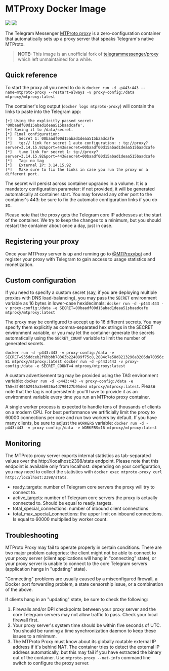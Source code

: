 # MTProxy Docker Image

[![](https://img.shields.io/docker/pulls/mtproxy/mtproxy.svg?style=flat-square)](https://hub.docker.com/r/mtproxy/mtproxy)
[![](https://img.shields.io/microbadger/image-size/mtproxy%2Fmtproxy.svg?style=flat-square)](https://microbadger.com/images/mtproxy/mtproxy)

The Telegram Messenger [MTProto proxy](https://github.com/TelegramMessenger/MTProxy) is a zero-configuration container that automatically sets up a proxy server that speaks Telegram's native MTProto.

> **NOTE:** This image is an unofficial fork of [telegrammessenger/proxy](https://hub.docker.com/r/telegrammessenger/proxy) which left unmaintained for a while.

## Quick reference

To start the proxy all you need to do is `docker run -d -p443:443 --name=mtproto-proxy --restart=always -v proxy-config:/data mtproxy/mtproxy:latest`

The container's log output (`docker logs mtproto-proxy`) will contain the links to paste into the Telegram app:

```
[+] Using the explicitly passed secret: '00baadf00d15abad1deaa515baadcafe'.
[+] Saving it to /data/secret.
[*] Final configuration:
[*]   Secret 1: 00baadf00d15abad1deaa515baadcafe
[*]   tg:// link for secret 1 auto configuration: : tg://proxy?server=3.14.15.92&port=443&secret=00baadf00d15abad1deaa515baadcafe
[*]   t.me link for secret 1: tg://proxy?server=3.14.15.92&port=443&secret=00baadf00d15abad1deaa515baadcafe
[*]   Tag: no tag
[*]   External IP: 3.14.15.92
[*]   Make sure to fix the links in case you run the proxy on a different port.
```

The secret will persist across container upgrades in a volume. It is a mandatory configuration parameter: if not provided, it will be generated automatically at container start. You may forward any other port to the container's 443: be sure to fix the automatic configuration links if you do so.

Please note that the proxy gets the Telegram core IP addresses at the start of the container. We try to keep the changes to a minimum, but you should restart the container about once a day, just in case.

## Registering your proxy

Once your MTProxy server is up and running go to [@MTProxybot](https://t.me/mtproxybot) and register your proxy with Telegram to gain access to usage statistics and monetization.

## Custom configuration

If you need to specify a custom secret (say, if you are deploying multiple proxies with DNS load-balancing), you may pass the `SECRET` environment variable as 16 bytes in lower-case hexidecimals: `docker run -d -p443:443 -v proxy-config:/data -e SECRET=00baadf00d15abad1deaa51sbaadcafe mtproxy/mtproxy:latest`

The proxy may be configured to accept up to 16 different secrets. You may specify them explicitly as comma-separated hex strings in the SECRET environment variable, or you may let the container generate the secrets automatically using the `SECRET_COUNT` variable to limit the number of generated secrets.

`docker run -d -p443:443 -v proxy-config:/data -e SECRET=935ddceb2f6bbbb78363b224099f75c8,2084c7e58d8213296a3206da70356c81 mtproxy/mtproxy:latest docker run -d -p443:443 -v proxy-config:/data -e SECRET_COUNT=4 mtproxy/mtproxy:latest`

A custom advertisement tag may be provided using the TAG environment variable: `docker run -d -p443:443 -v proxy-config:/data -e TAG=3f40462915a3e6026a4d790127b95ded mtproxy/mtproxy:latest`. Please note that the tag is not persistent: you'll have to provide it as an environment variable every time you run an MTProto proxy container.

A single worker process is expected to handle tens of thousands of clients on a modern CPU. For best performance we artificially limit the proxy to 60000 connections per core and run two workers by default. If you have many clients, be sure to adjust the `WORKERS` variable: `docker run -d -p443:443 -v proxy-config:/data -e WORKERS=16 mtproxy/mtproxy:latest`

## Monitoring

The MTProto proxy server exports internal statistics as tab-separated values over the http://localhost:2398/stats endpoint. Please note that this endpoint is available only from localhost: depending on your configuration, you may need to collect the statistics with `docker exec mtproto-proxy curl http://localhost:2398/stats`.

- ready_targets: number of Telegram core servers the proxy will try to connect to.
- active_targets: number of Telegram core servers the proxy is actually connected to. Should be equal to ready_targets.
- total_special_connections: number of inbound client connections
- total_max_special_connections: the upper limit on inbound connections. Is equal to 60000 multiplied by worker count.

## Troubleshooting

MTProto Proxy may fail to operate properly in certain conditions. There are two major problem categories: the client might not be able to connect to your proxy server (client applications will hang in "connecting" state), or your proxy server is unable to connect to the core Telegram servers (application hangs in "updating" state).

"Connecting" problems are usually caused by a misconfigured firewall, a Docker port forwarding problem, a state censorship issue, or a combination of the above.

If clients hang in an "updating" state, be sure to check the following:

1. Firewalls and/or DPI checkpoints between your proxy server and the core Telegram servers may not allow traffic to pass. Check your local firewall first.
2. Your proxy server's system time should be within five seconds of UTC. You should be running a time synchronization daemon to keep these issues to a minimum.
3. The MTProto Proxy must know about its globally routable external IP address if it's behind NAT. The container tries to detect the external IP address automatically, but this may fail if you have extracted the binary out of the container. Use `mtproto-proxy --nat-info` command line switch to configure the proxy server.
